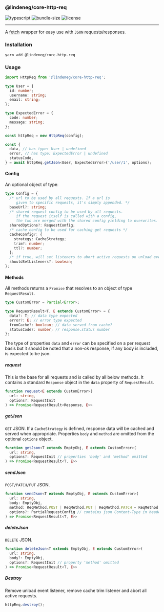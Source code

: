 ### @lindeneg/core-http-req

![typescript](https://badgen.net/badge/icon/typescript?icon=typescript&label) ![bundle-size](https://badgen.net/bundlephobia/min/@lindeneg/core-http-req@1.1.1) ![license](https://badgen.net/npm/license/@lindeneg/core-http-req)

---

A [fetch](https://developer.mozilla.org/en-US/docs/Web/API/Fetch_API) wrapper for easy use with `JSON` requests/responses.

### Installation

`yarn add @lindeneg/core-http-req`

### Usage

```ts
import HttpReq from '@lindeneg/core-http-req';

type User = {
  id: number;
  username: string;
  email: string;
};

type ExpectedError = {
  code: number;
  message: string;
};

const httpReq = new HttpReq(config);

const {
  data, // has type: User | undefined
  error, // has type: ExpectedError | undefined
  statusCode,
} = await httpReq.getJson<User, ExpectedError>('/user/1', options);
```

#### Config

An optional object of type:

```ts
type Config = {
  /* url to be used by all requests. If a url is 
     given to specific requests, it's simply appended. */
  baseUrl?: string;
  /* shared request config to be used by all requests. 
     if the request itself is called with a config, 
     the two are merged with the shared config yielding to overwrites. */
  sharedOptions?: RequestConfig;
  /* cache config to be used for caching get requests */
  cacheConfig?: {
    strategy: CacheStrategy;
    trim?: number;
    ttl?: number;
  };
  /* if true, will set listeners to abort active requests on unload event */
  shouldSetListeners?: boolean;
};
```

#### Methods

All methods returns a `Promise` that resolves to an object of type `RequestResult`.

```ts
type CustomError = Partial<Error>;

type RequestResult<T, E extends CustomError> = {
  data?: T; // data type expected
  error?: E; // error type expected
  fromCache?: boolean; // data served from cache?
  statusCode?: number; // response.status number
};
```

The type of properties `data` and `error` can be specified on a per request basis but it should be noted that a non-ok response, if any body is included, is expected to be json.

##### request

This is the base for all requests and is called by all below methods. It contains a standard `Response` object in the `data` property of `RequestResult`.

```ts
function request<E extends CustomError>(
  url: string,
  options?: RequestInit
) => Promise<RequestResult<Response, E>>

```

##### getJson

`GET` JSON. If a `CacheStrategy` is defined, response data will be cached and served when appropriate. Properties `body` and `method` are omitted from the optional `options` object.

```ts
function getJson<T extends EmptyObj, E extends CustomError>(
  url: string,
  options?: RequestInit // properties 'body' and 'method' omitted
) => Promise<RequestResult<T, E>>
```

##### sendJson

`POST/PATCH/PUT` JSON.

```ts
function sendJson<T extends EmptyObj, E extends CustomError>(
  url: string,
  body: EmptyObj,
  method: ReqMethod.POST | ReqMethod.PUT | ReqMethod.PATCH = ReqMethod.POST,
  options?: PartialRequestConfig // contains json Content-Type in headers by default
) => Promise<RequestResult<T, E>>
```

##### deleteJson

`DELETE` JSON.

```ts
function deleteJson<T extends EmptyObj, E extends CustomError>(
  url: string,
  body?: EmptyObj,
  options?: RequestInit // property 'method' omitted
) => Promise<RequestResult<T, E>>
```

##### Destroy

Remove unload event listener, remove cache trim listener and abort all active requests.

```ts
httpReq.destroy();
```
